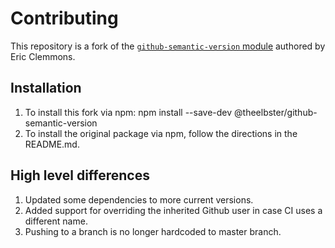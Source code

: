 # Contributing

This repository is a fork of the [`github-semantic-version` module](https://github.com/ericclemmons/github-semantic-version) authored by Eric Clemmons. 

## Installation

1. To install this fork via npm: npm install --save-dev @theelbster/github-semantic-version
2. To install the original package via npm, follow the directions in the README.md.

## High level differences

1. Updated some dependencies to more current versions.
2. Added support for overriding the inherited Github user in case CI uses a different name.
3. Pushing to a branch is no longer hardcoded to master branch.
